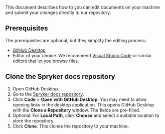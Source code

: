 This document describes how to you can edit documents on your machine and submit your changes directly to our repository.

## Prerequisites

The prerequisites are optional, but they simplify the editing process:

* [GitHub Desktop](https://desktop.github.com/)
* Editor of your choice. We recommend [Visual Studio Code](https://code.visualstudio.com/) or similar editors that let you browse files.

## Clone the Spryker docs repository

1. Open GitHub Desktop.
2. Go to the [Spryker docs repository](https://github.com/spryker/spryker-docs).
3. Click **Code** > **Open with GitHub Desktop**.
    You may need to allow opening links in the desktop application. This opens GitHub Desktop with the **Clone a Repository** window. The fields are pre-filled.
4. Optional: For **Local Path**, click **Choose** and select a suitable location to store the repository.
5. Click **Clone**.
    This clones the repository to your machine.
